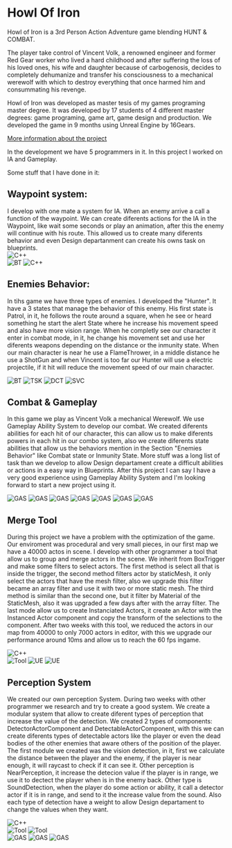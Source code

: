 # Howl Of Iron

Howl of Iron is a 3rd Person Action Adventure game blending HUNT & COMBAT.

The player take control of Vincent Volk, a renowned engineer and former Red Gear worker who lived a hard childhood and after suffering the loss of his loved ones, his wife and daughter because of carbogenosis, decides to completely dehumanize and transfer his consciousness to a mechanical werewolf with which to destroy everything that once harmed him and  consummating his revenge.


Howl of Iron was developed as master tesis of my games programing master degree. It was developed by 17 students of 4 different master degrees: game programing, game art, game design and production. We developed the game in 9 months using Unreal Engine by 16Gears.

<a href="https://16-gears.itch.io/howl-of-iron">More information about the project</a>


In the development we have 5 programmers in it. In this project I worked on IA and Gameplay. 

Some stuff that I have done in it: 

## Waypoint system:

I develop with one mate a system for IA. When an enemy arrive a call a function of the waypoint. We can create diferents actions for the IA in the Waypoint, like wait some seconds or play an animation, after this the enemy will continue with his route. This allowed us to create many diferents behavior and even Design departanment can create his owns task on blueprints.
</br>
![C++](https://img.shields.io/badge/CLEAN_CODE-57FF70?style=for-the-badge&logo=c&logoColor=black&labelColor=D8D8D8)
</br>
![BT](https://img.shields.io/badge/BEHAVIOR_TREE-FF0040?style=for-the-badge&logo=unrealengine&logoColor=black&labelColor=D8D8D8)
![C++](https://img.shields.io/badge/INSTANCED_OBJECTS-FF0040?style=for-the-badge&logo=unrealengine&logoColor=black&labelColor=D8D8D8)




## Enemies Behavior:

In tihs game we have three types of enemies. I developed the "Hunter". It have a 3 states that manage the behavior of this enemy. His first state is Patrol, in it, he follows the route around a square, when he see or heard something he start the alert State where he increase his movement speed and also have more vision range. When he completly see our character it enter in combat mode, in it, he change his movement set and use her diferents weapons depending on the distance or the inmunity state.
When our main character is near he use a FlameThrower, in a middle distance he use a ShotGun and when Vincent is too far our Hunter will use a electric projectile, if it hit will reduce the movement speed of our main character.

![BT](https://img.shields.io/badge/BEHAVIOR_TREE-FF0040?style=for-the-badge&logo=unrealengine&logoColor=black&labelColor=D8D8D8)
![TSK](https://img.shields.io/badge/TASK_NODE-FF0040?style=for-the-badge&logo=unrealengine&logoColor=black&labelColor=D8D8D8)
![DCT](https://img.shields.io/badge/DECORATOR_NODE-FF0040?style=for-the-badge&logo=unrealengine&logoColor=black&labelColor=D8D8D8)
![SVC](https://img.shields.io/badge/SERVICE_NODE-FF0040?style=for-the-badge&logo=unrealengine&logoColor=black&labelColor=D8D8D8)


## Combat & Gameplay 

In this game we play as Vincent Volk a mechanical Werewolf. We use Gameplay Ability System to develop our combat. We created diferents abilities for each hit of our character, this can allow us to make diferents powers in each hit in our combo system, also we create diferents state abilities that allow us the behaviors mention in the Section "Enemies Behavior" like Combat state or Inmunity State. More stuff was a long list of task than we develop to allow Design departament create a difficult abilities or actions in a easy way in Blueprints.
After this project I can say I have a very good experience using Gameplay Ability System and I'm looking forward to start a new project using it.

![GAS](https://img.shields.io/badge/GAS-FF0040?style=for-the-badge&logo=unrealengine&logoColor=black&labelColor=D8D8D8)
![GAS](https://img.shields.io/badge/ABILITY_SYSTEM_COMPONENT-FF0040?style=for-the-badge&logo=unrealengine&logoColor=black&labelColor=D8D8D8)
![GAS](https://img.shields.io/badge/GAMEPLAY_ABILITY-FF0040?style=for-the-badge&logo=unrealengine&logoColor=black&labelColor=D8D8D8)
![GAS](https://img.shields.io/badge/GAMEPLAY_EFFECT-FF0040?style=for-the-badge&logo=unrealengine&logoColor=black&labelColor=D8D8D8)
![GAS](https://img.shields.io/badge/GAMEPLAY_CUE-FF0040?style=for-the-badge&logo=unrealengine&logoColor=black&labelColor=D8D8D8)
![GAS](https://img.shields.io/badge/ATTRIBUTE_SET-FF0040?style=for-the-badge&logo=unrealengine&logoColor=black&labelColor=D8D8D8)
![GAS](https://img.shields.io/badge/EXECUTION_CALCULATION-FF0040?style=for-the-badge&logo=unrealengine&logoColor=black&labelColor=D8D8D8)



## Merge Tool

During this project we have a problem with the optimization of the game. Our enviroment was procedural and very small pieces, in our first map we have a 40000 actos in scene. I develop with other programmer a tool that allow us to group and merge actors in the scene. We inherit from BoxTrigger and make some filters to select actors.
The first method is select all that is inside the trigger, the second method filters actor by staticMesh, it only select the actors that have the mesh filter, also we upgrade this filter became an array filter and use it with two or more static mesh. The third method is similar than the second one, but it filter by Material of the StaticMesh, also it was upgraded a few days after with the array filter. The last mode allow us to create Instanciated Actors, it create an Actor with the Instanced Actor component and copy the transform of the selections to the component.
After two weeks with this tool, we reduced the actors in our map from 40000 to only 7000 actors in editor, with this we upgrade our performance around 10ms and allow us to reach the 60 fps ingame.

![C++](https://img.shields.io/badge/CLEAN_CODE-57FF70?style=for-the-badge&logo=c&logoColor=black&labelColor=D8D8D8)
</br>
![Tool](https://img.shields.io/badge/TOOL-FF0040?style=for-the-badge&logo=unrealengine&logoColor=black&labelColor=D8D8D8)
![UE](https://img.shields.io/badge/STATIC_MESH-FF0040?style=for-the-badge&logo=unrealengine&logoColor=black&labelColor=D8D8D8)
![UE](https://img.shields.io/badge/ACTOR_COMPONENT-FF0040?style=for-the-badge&logo=unrealengine&logoColor=black&labelColor=D8D8D8)

## Perception System

We created our own perception System. During two weeks with other programmer we research and try to create a good system. We create a modular system that allow to create diferent types of perception that increase the value of the detection. We created 2 types of components: DetectorActorComponent and DetectableActorComponent, with this we can create diferents types of detectable actors like the player or even the dead bodies of the other enemies that aware others of the position of the player. The first module we created was the vision detection, in it, first we calculate the distance between the player and the enemy, if the player is near enough, it will raycast to check if it can see it. Other perception is NearPerception, it increase the detecion value if the player is in range, we use it to dectect the player when is in the enemy back. Other type is SoundDetection, when the player do some action or ability, it call a detector actor if it is in range, and send to it the increase value from the sound.
Also each type of detection have a weight to allow Design departament to change the values when they want.

![C++](https://img.shields.io/badge/CLEAN_CODE-57FF70?style=for-the-badge&logo=c&logoColor=black&labelColor=D8D8D8)
</br>
![Tool](https://img.shields.io/badge/ACTOR_COMPONENT-FF0040?style=for-the-badge&logo=unrealengine&logoColor=black&labelColor=D8D8D8)
![Tool](https://img.shields.io/badge/dATA_ASSET-FF0040?style=for-the-badge&logo=unrealengine&logoColor=black&labelColor=D8D8D8)
</br>
![GAS](https://img.shields.io/badge/GAS-FF0040?style=for-the-badge&logo=unrealengine&logoColor=black&labelColor=D8D8D8)
![GAS](https://img.shields.io/badge/GAMEPLAY_EFFECT-FF0040?style=for-the-badge&logo=unrealengine&logoColor=black&labelColor=D8D8D8)
![GAS](https://img.shields.io/badge/ATTRIBUTE_SET-FF0040?style=for-the-badge&logo=unrealengine&logoColor=black&labelColor=D8D8D8)

